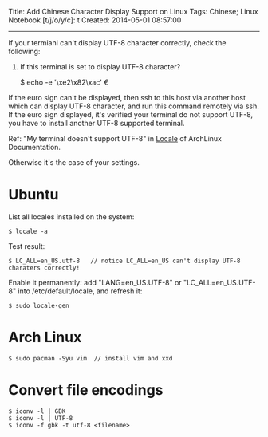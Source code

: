 Title: Add Chinese Character Display Support on Linux
Tags: Chinese; Linux
Notebook [t/j/o/y/c]: t
Created: 2014-05-01 08:57:00

------

If your termianl can't display UTF-8 character correctly, check the following:

1. If this terminal is set to display UTF-8 character?

    $ echo -e '\xe2\x82\xac'
    €

If the euro sign can't be displayed, then ssh to this host via another host which can display UTF-8 character, and run this command remotely via ssh. If the euro sign displayed, it's verified your terminal do not support UTF-8, you have to install another UTF-8 supported terminal.

Ref: "My terminal doesn't support UTF-8" in [Locale](https://wiki.archlinux.org/index.php/locale) of ArchLinux Documentation.

Otherwise it's the case of your settings.

# Ubuntu

List all locales installed on the system:

    $ locale -a

Test result:

    $ LC_ALL=en_US.utf-8   // notice LC_ALL=en_US can't display UTF-8 charaters correctly!

Enable it permanently: add "LANG=en_US.UTF-8" or "LC_ALL=en_US.UTF-8" into /etc/default/locale, and refresh it:

    $ sudo locale-gen

# Arch Linux

    $ sudo pacman -Syu vim  // install vim and xxd

# Convert file encodings

    $ iconv -l | GBK
    $ iconv -l | UTF-8
    $ iconv -f gbk -t utf-8 <filename>

